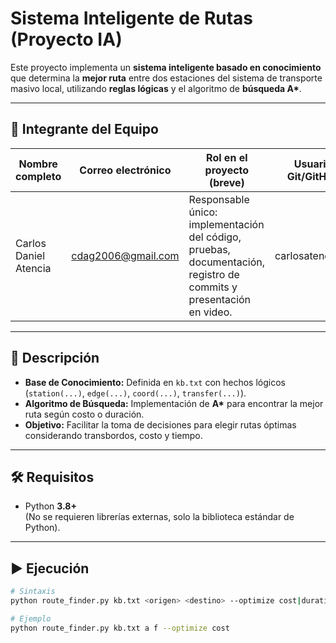 # Sistema Inteligente de Rutas (Proyecto IA)

Este proyecto implementa un **sistema inteligente basado en conocimiento** que determina la **mejor ruta** entre dos estaciones del sistema de transporte masivo local, utilizando **reglas lógicas** y el algoritmo de **búsqueda A\***.

---

## 👤 Integrante del Equipo

| Nombre completo       | Correo electrónico      | Rol en el proyecto (breve)                                                                 | Usuario Git/GitHub |
|----------------------|-----------------------|-------------------------------------------------------------------------------------------|------------------|
| Carlos Daniel Atencia | cdag2006@gmail.com | Responsable único: implementación del código, pruebas, documentación, registro de commits y presentación en video. | carlosatencia27 |

---

## 📖 Descripción

- **Base de Conocimiento:** Definida en `kb.txt` con hechos lógicos (`station(...)`, `edge(...)`, `coord(...)`, `transfer(...)`).
- **Algoritmo de Búsqueda:** Implementación de **A\*** para encontrar la mejor ruta según costo o duración.
- **Objetivo:** Facilitar la toma de decisiones para elegir rutas óptimas considerando transbordos, costo y tiempo.

---

## 🛠 Requisitos

- Python **3.8+**  
(No se requieren librerías externas, solo la biblioteca estándar de Python).

---

## ▶️ Ejecución

```bash
# Sintaxis
python route_finder.py kb.txt <origen> <destino> --optimize cost|duration|mixed

# Ejemplo
python route_finder.py kb.txt a f --optimize cost

